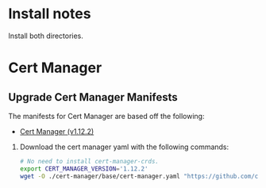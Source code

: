 # Install notes

Install both directories.

# Cert Manager

## Upgrade Cert Manager Manifests

The manifests for Cert Manager are based off the following:

  - [Cert Manager (v1.12.2)](https://github.com/cert-manager/cert-manager/releases/tag/v1.12.2)

1. Download the cert manager yaml with the following commands:

    ```sh
    # No need to install cert-manager-crds.
    export CERT_MANAGER_VERSION='1.12.2'
    wget -O ./cert-manager/base/cert-manager.yaml "https://github.com/cert-manager/cert-manager/releases/download/v${CERT_MANAGER_VERSION}/cert-manager.yaml"
    ```
